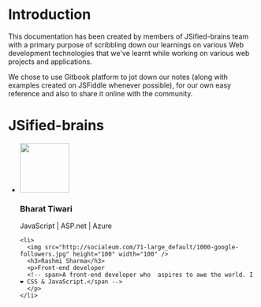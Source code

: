 # Introduction

This documentation has been created by members of JSified-brains team with a primary purpose of scribbling down our learnings on various Web development technologies that we've learnt while working on various web projects and applications. 

We chose to use Gitbook platform to jot down our notes (along with examples created on JSFiddle whenever possible), for our own easy reference and also to share it online with the community. 


# JSified-brains

<div class="jsb-thumbnailList">
  <div>
  <ul>
    <li>
      <img src="http://socialeum.com/71-large_default/1000-google-followers.jpg" height="100" width="100" />
      <h3>Bharat Tiwari</h3>
      <p>JavaScript | ASP.net | Azure</p>
    </li>
      
    <li>
      <img src="http://socialeum.com/71-large_default/1000-google-followers.jpg" height="100" width="100" />
      <h3>Rashmi Sharma</h3>
      <p>Front-end developer
      <!-- span>A front-end developer who  aspires to awe the world. I ❤ CSS & JavaScript.</span -->
      </p>
    </li>
  </ul>
  </div>
</div>


<!--
{% method %}
## Install {#install}

The first thing is to get the GitBook API client.

{% sample lang="js" %}
```bash
$ npm install gitbook-api
```

{% sample lang="go" %}
```bash
$ go get github.com/GitbookIO/go-gitbook-api
```
{% endmethod %}

https://github.com/GitbookIO/theme-api
-->